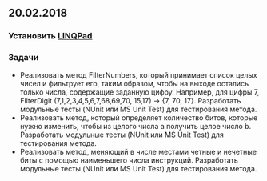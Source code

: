## 20.02.2018

### Установить [LINQPad](http://www.linqpad.net/)

###  Задачи
- Реализовать метод FilterNumbers, который принимает список целых чисел и фильтрует его, таким образом, чтобы на выходе остались только числа, содержащие заданную цифру. Например, для цифры 7, FilterDigit (7,1,2,3,4,5,6,7,68,69,70, 15,17) -> {7, 70, 17}. Разработать модульные тесты (NUnit или MS Unit Test) для тестирования метода. 
- Реализовать метод, который определяет количество битов, которые нужно изменить, чтобы из целого числа a получить целое число b. Разработать модульные тесты (NUnit или MS Unit Test) для тестирования метода. 
- Реализовать метод, меняющий в числе местами четные и нечетные биты с помощью наименьшего числа инструкций. Разработать модульные тесты (NUnit или MS Unit Test) для тестирования метода. 
